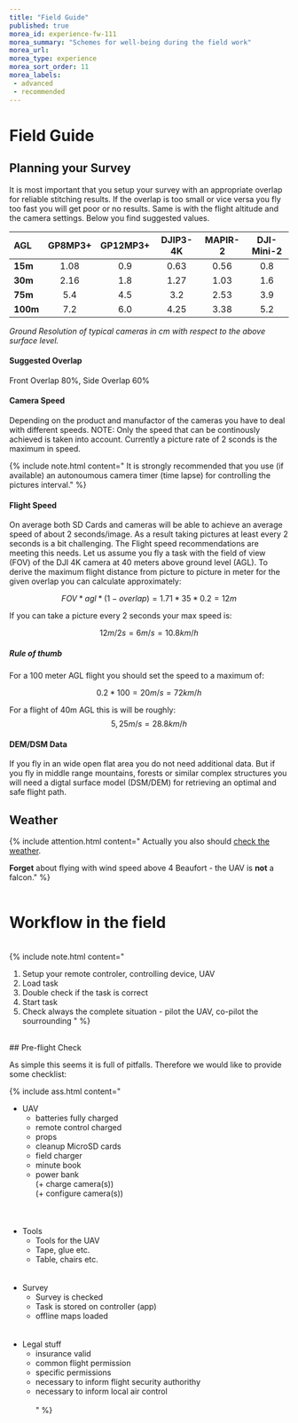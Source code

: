 ```yaml
---
title: "Field Guide"
published: true
morea_id: experience-fw-111
morea_summary: "Schemes for well-being during the field work"
morea_url: 
morea_type: experience
morea_sort_order: 11
morea_labels:
 - advanced
 - recommended
---
```


# Field Guide

## Planning your Survey

It is most important that you setup your survey with an appropriate overlap for reliable stitching results. If the overlap is too small or vice versa you fly too fast you will get poor or no results. Same is with the flight altitude and the camera settings. Below you find suggested values.

|AGL|GP8MP3+|GP12MP3+|DJIP3-4K |MAPIR-2|DJI-Mini-2|
|:--  |:--:  |:--:  |:--:  |:--:  |:--:  |
|**15m**|1.08|0.9|0.63|0.56|0.8|
|**30m**|2.16|1.8|1.27|1.03|1.6|
|**75m**|5.4|4.5|3.2|2.53|3.9|
|**100m**|7.2|6.0|4.25|3.38|5.2|

*Ground Resolution of typical cameras in cm with respect to the above surface level.*

#### Suggested Overlap

Front Overlap 80%,  Side Overlap 60%

#### Camera Speed

Depending on the product and manufactor of the cameras you have to deal with different speeds. NOTE: Only the speed that can be continously achieved is taken into account. Currently a picture rate of 2 sconds is the maximum in speed.

{% include note.html content=" It is strongly recommended that you use (if available) an autonoumous camera timer (time lapse) for controlling the pictures interval."
%}

#### Flight Speed

On average both SD Cards and cameras will be able to achieve an average speed of about 2 seconds/image. As a result taking pictures at least every 2 seconds is a bit challenging. The Flight speed recommendations are meeting this needs. Let us assume you fly a task with the field of view (FOV) of the DJI 4K camera at 40 meters above ground level (AGL). To derive the maximum flight distance from picture to picture in meter for the given overlap you can calculate approximately:

$$FOV*agl*(1-overlap) = 1.71*35*0.2 = 12 m$$ 

If you can take a picture every 2 seconds your max speed is: 

$$12 m / 2 s  = 6 m/s = 10.8 km/h$$

##### Rule of thumb

For a 100 meter AGL flight you should set the speed to a maximum of:

$$0.2 * 100 = 20 m/s = 72 km/h$$ 

For a flight of 40m AGL this is will be roughly: $$5,25 m/s = 28.8 km/h$$

#### DEM/DSM Data
If you fly in an wide open flat area you do not need additional data. But if you fly in middle range mountains, forests or similar complex structures you will need a digtal surface model (DSM/DEM) for retrieving an optimal and safe flight path. 

## Weather
{% include attention.html content=" 
Actually you also should [check the weather](https://www.windy.com/?50.117,8.684,5). 

**Forget** about flying with wind speed above 4 Beaufort - the UAV is **not** a falcon."
%}
<br><br>
# Workflow in the field 
<br>
{% include note.html content=" 

1. Setup your remote controler, controlling device, UAV <br>
2. Load task <br>
3. Double check if the task is correct
4. Start task <br>
5. Check always the complete situation - pilot the UAV, co-pilot the sourrounding
"
%}
<br>
## Pre-flight Check

As simple this seems it is full of pitfalls. Therefore we would like to provide some checklist:


{% include ass.html content=" 
* UAV <br>
    + batteries fully charged <br>
    + remote control charged <br>
    + props <br>
    + cleanup MicroSD cards<br>
    + field charger<br>
    + minute book<br>
    + power bank<br>
    (+ charge camera(s)) <br>
    (+ configure camera(s))<br>    
<br><br>
* Tools<br>
    + Tools for the UAV<br>
    + Tape, glue etc.<br>
    + Table, chairs etc.<br>
<br><br>
* Survey<br>
    + Survey is checked<br>
    + Task is stored on controller (app)<br>
    + offline maps loaded<br>
<br><br>
* Legal stuff<br>
    + insurance valid<br>
    + common flight permission<br>
    + specific permissions<br>
    + necessary to inform flight security authorithy<br>
    + necessary to inform local air control<br>
<br>"
%}

